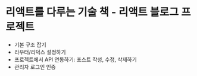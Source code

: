 # 리액트를 다루는 기술 책 - 리액트 블로그 프로젝트
- 기본 구조 잡기
- 라우터/리덕스 설정하기
- 프로젝트에서 API 연동하기: 포스트 작성, 수정, 삭제하기
- 관리자 로그인 인증
